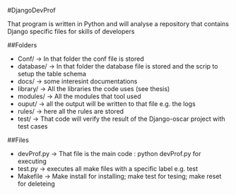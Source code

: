 #DjangoDevProf

That program is written in Python and will analyse a repository that contains Django specific files for skills of developers

##Folders
* Conf/ -> In that folder the conf file is stored
* database/ -> In that folder the database file is stored and the scrip to setup the table schema
* docs/ -> some interesint documentations
* library/ -> All the libraries the code uses (see thesis)
* modules/ -> All the modules that tool used
* ouput/ -> all the output will be written to that file e.g. the logs
* rules/ -> here all the rules are stored
* test/ -> That code will verify the result of the Django-oscar project with test cases

##Files
* devProf.py -> That file is the main code : python devProf.py for executing
* test.py -> executes all make files with a specific label e.g. test
* Makefile -> Make install for installing; make test for tesing; make reset for deleteing